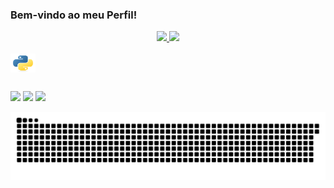 ### Bem-vindo ao meu Perfil!

<div align="center">
  <a href="https://github.com/mrhowaito">
  <img height="150em" src="https://github-readme-stats.vercel.app/api?username=mrhowaito&show_icons=true&theme=dracula&include_all_commits=true&count_private=true"/>
  <img height="150em" src="https://github-readme-stats.vercel.app/api/top-langs/?username=mrhowaito&layout=compact&langs_count=7&theme=dracula"/>
</div>
<div style="display: inline_block"><br>
  <img align="center" alt="Ihan-Python" height="30" width="40" src="https://raw.githubusercontent.com/devicons/devicon/master/icons/python/python-original.svg">
</div>
  
  ##
  
<div>
 <a href="https://www.instagram.com/devlinuxtv/" target="_blank"><img src="https://img.shields.io/badge/-Instagram-%23E4405F?style=for-the-badge&logo=instagram&logoColor=white" target="_blank"></a>
 <a href="https://www.linkedin.com/in/ihanmessias/" target="_blank"><img src="https://img.shields.io/badge/-LinkedIn-%230077B5?style=for-the-badge&logo=linkedin&logoColor=white" target="_blank"></a>
 <a href="https://wa.me/61996487935" target="_blank"><img src="https://img.shields.io/badge/WhatsApp-25D366?style=for-the-badge&logo=whatsapp&logoColor=white" target="_blank"></a>
  
  ![Snake animation](https://github.com/mrhowaito/mrhowaito/blob/output/github-contribution-grid-snake.svg)
</div>

